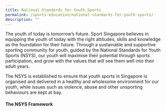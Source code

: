 ```yaml
---
title: National Standards for Youth Sports
permalink: /sports-education/national-standards-for-youth-sports/
description: ""
---
```

The youth of today is tomorrow’s future. Sport Singapore believes in equipping the youth of today with the right attitudes, skills and knowledge as the foundation for their future. Through a sustainable and supportive sporting community for youth, guided by the National Standards for Youth Sports (NSYS), our youth will maximise their potential through sports participation, and grow with the values that will see them well into their adult years. 

The NSYS is established to ensure that youth sports in Singapore is organised and delivered in a healthy and wholesome environment for our youth, while issues such as violence, abuse and other unsporting behaviours are kept at bay.

#### **The NSYS Framework**
